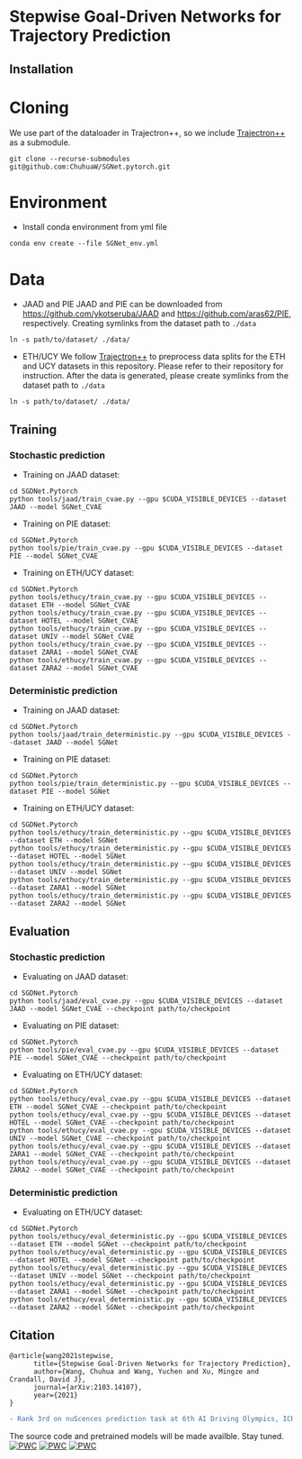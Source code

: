 # Stepwise Goal-Driven Networks for Trajectory Prediction



## Installation

# Cloning

We use part of the dataloader in Trajectron++, so we include [Trajectron++](https://github.com/StanfordASL/Trajectron-plus-plus) as a submodule. 
```
git clone --recurse-submodules git@github.com:ChuhuaW/SGNet.pytorch.git
```

# Environment

* Install conda environment from yml file

```
conda env create --file SGNet_env.yml
```

# Data

* JAAD and PIE
JAAD and PIE can be downloaded from https://github.com/ykotseruba/JAAD and https://github.com/aras62/PIE, respectively. Creating symlinks from the dataset path to ```./data```

```
ln -s path/to/dataset/ ./data/
```

* ETH/UCY
We follow [Trajectron++](https://github.com/StanfordASL/Trajectron-plus-plus) to preprocess data splits for the ETH and UCY datasets in this repository. Please refer to their repository for instruction. After the data is generated, please create symlinks from the dataset path to ```./data```

```
ln -s path/to/dataset/ ./data/
```


## Training

### Stochastic prediction

* Training on JAAD dataset:
```
cd SGDNet.Pytorch
python tools/jaad/train_cvae.py --gpu $CUDA_VISIBLE_DEVICES --dataset JAAD --model SGNet_CVAE
```

* Training on PIE dataset:
```
cd SGDNet.Pytorch
python tools/pie/train_cvae.py --gpu $CUDA_VISIBLE_DEVICES --dataset PIE --model SGNet_CVAE
```

* Training on ETH/UCY dataset:
```
cd SGDNet.Pytorch
python tools/ethucy/train_cvae.py --gpu $CUDA_VISIBLE_DEVICES --dataset ETH --model SGNet_CVAE
python tools/ethucy/train_cvae.py --gpu $CUDA_VISIBLE_DEVICES --dataset HOTEL --model SGNet_CVAE
python tools/ethucy/train_cvae.py --gpu $CUDA_VISIBLE_DEVICES --dataset UNIV --model SGNet_CVAE
python tools/ethucy/train_cvae.py --gpu $CUDA_VISIBLE_DEVICES --dataset ZARA1 --model SGNet_CVAE
python tools/ethucy/train_cvae.py --gpu $CUDA_VISIBLE_DEVICES --dataset ZARA2 --model SGNet_CVAE
```

### Deterministic prediction

* Training on JAAD dataset:
```
cd SGDNet.Pytorch
python tools/jaad/train_deterministic.py --gpu $CUDA_VISIBLE_DEVICES --dataset JAAD --model SGNet
```

* Training on PIE dataset:
```
cd SGDNet.Pytorch
python tools/pie/train_deterministic.py --gpu $CUDA_VISIBLE_DEVICES --dataset PIE --model SGNet
```

* Training on ETH/UCY dataset:
```
cd SGDNet.Pytorch
python tools/ethucy/train_deterministic.py --gpu $CUDA_VISIBLE_DEVICES --dataset ETH --model SGNet
python tools/ethucy/train_deterministic.py --gpu $CUDA_VISIBLE_DEVICES --dataset HOTEL --model SGNet
python tools/ethucy/train_deterministic.py --gpu $CUDA_VISIBLE_DEVICES --dataset UNIV --model SGNet
python tools/ethucy/train_deterministic.py --gpu $CUDA_VISIBLE_DEVICES --dataset ZARA1 --model SGNet
python tools/ethucy/train_deterministic.py --gpu $CUDA_VISIBLE_DEVICES --dataset ZARA2 --model SGNet
```

## Evaluation

### Stochastic prediction

* Evaluating on JAAD dataset:
```
cd SGDNet.Pytorch
python tools/jaad/eval_cvae.py --gpu $CUDA_VISIBLE_DEVICES --dataset JAAD --model SGNet_CVAE --checkpoint path/to/checkpoint
```

* Evaluating on PIE dataset:
```
cd SGDNet.Pytorch
python tools/pie/eval_cvae.py --gpu $CUDA_VISIBLE_DEVICES --dataset PIE --model SGNet_CVAE --checkpoint path/to/checkpoint
```

* Evaluating on ETH/UCY dataset:
```
cd SGDNet.Pytorch
python tools/ethucy/eval_cvae.py --gpu $CUDA_VISIBLE_DEVICES --dataset ETH --model SGNet_CVAE --checkpoint path/to/checkpoint
python tools/ethucy/eval_cvae.py --gpu $CUDA_VISIBLE_DEVICES --dataset HOTEL --model SGNet_CVAE --checkpoint path/to/checkpoint
python tools/ethucy/eval_cvae.py --gpu $CUDA_VISIBLE_DEVICES --dataset UNIV --model SGNet_CVAE --checkpoint path/to/checkpoint
python tools/ethucy/eval_cvae.py --gpu $CUDA_VISIBLE_DEVICES --dataset ZARA1 --model SGNet_CVAE --checkpoint path/to/checkpoint
python tools/ethucy/eval_cvae.py --gpu $CUDA_VISIBLE_DEVICES --dataset ZARA2 --model SGNet_CVAE --checkpoint path/to/checkpoint
```

### Deterministic prediction

* Evaluating on ETH/UCY dataset:
```
cd SGDNet.Pytorch
python tools/ethucy/eval_deterministic.py --gpu $CUDA_VISIBLE_DEVICES --dataset ETH --model SGNet --checkpoint path/to/checkpoint
python tools/ethucy/eval_deterministic.py --gpu $CUDA_VISIBLE_DEVICES --dataset HOTEL --model SGNet --checkpoint path/to/checkpoint
python tools/ethucy/eval_deterministic.py --gpu $CUDA_VISIBLE_DEVICES --dataset UNIV --model SGNet --checkpoint path/to/checkpoint
python tools/ethucy/eval_deterministic.py --gpu $CUDA_VISIBLE_DEVICES --dataset ZARA1 --model SGNet --checkpoint path/to/checkpoint
python tools/ethucy/eval_deterministic.py --gpu $CUDA_VISIBLE_DEVICES --dataset ZARA2 --model SGNet --checkpoint path/to/checkpoint
```


## Citation

```
@article{wang2021stepwise,
      title={Stepwise Goal-Driven Networks for Trajectory Prediction},
      author={Wang, Chuhua and Wang, Yuchen and Xu, Mingze and Crandall, David J},
      journal={arXiv:2103.14107},
      year={2021}
}
```
```diff
- Rank 3rd on nuScences prediction task at 6th AI Driving Olympics, ICRA 2021
```
The source code and pretrained models will be made availble. Stay tuned.
[![PWC](https://img.shields.io/endpoint.svg?url=https://paperswithcode.com/badge/stepwise-goal-driven-networks-for-trajectory/trajectory-prediction-on-ethucy)](https://paperswithcode.com/sota/trajectory-prediction-on-ethucy?p=stepwise-goal-driven-networks-for-trajectory)
[![PWC](https://img.shields.io/endpoint.svg?url=https://paperswithcode.com/badge/stepwise-goal-driven-networks-for-trajectory/trajectory-prediction-on-jaad)](https://paperswithcode.com/sota/trajectory-prediction-on-jaad?p=stepwise-goal-driven-networks-for-trajectory)
[![PWC](https://img.shields.io/endpoint.svg?url=https://paperswithcode.com/badge/stepwise-goal-driven-networks-for-trajectory/trajectory-prediction-on-pie)](https://paperswithcode.com/sota/trajectory-prediction-on-pie?p=stepwise-goal-driven-networks-for-trajectory)



